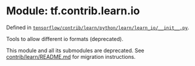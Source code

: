 <div itemscope itemtype="http://developers.google.com/ReferenceObject">
<meta itemprop="name" content="tf.contrib.learn.io" />
<meta itemprop="path" content="Stable" />
</div>

# Module: tf.contrib.learn.io



Defined in [`tensorflow/contrib/learn/python/learn/learn_io/__init__.py`](/code/stable/tensorflow/contrib/learn/python/learn/learn_io/__init__.py).

Tools to allow different io formats (deprecated).

This module and all its submodules are deprecated. See
[contrib/learn/README.md](https://www.tensorflow.org/code/tensorflow/contrib/learn/README.md)
for migration instructions.

